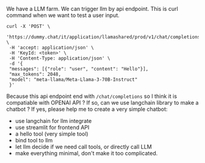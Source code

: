 We have a LLM farm. We can trigger llm by api endpoint. This is curl command when we want to test a user input.

```
curl -X 'POST' \
 'https://dummy.chat/it/application/llamashared/prod/v1/chat/completions' \
 -H 'accept: application/json' \
 -H 'KeyId: <token>' \
 -H 'Content-Type: application/json' \
 -d '{
 "messages": [{"role": "user", "content": "Hello"}],
 "max_tokens": 2048,
 "model": "meta-llama/Meta-Llama-3-70B-Instruct"
 }'
````


Because this api endpoint end with  `/chat/completions` so I think it is compatiable with OPENAI API ? If so, can we use langchain library to make a chatbot ? If yes, please help me to create a very simple chatbot:

- use langchain for llm integrate
- use streamlit for frontend API
- a hello tool (very simple tool)
- bind tool to llm
- let llm decide if we need call tools, or directly call LLM
- make everything minimal, don't make it too complicated.

